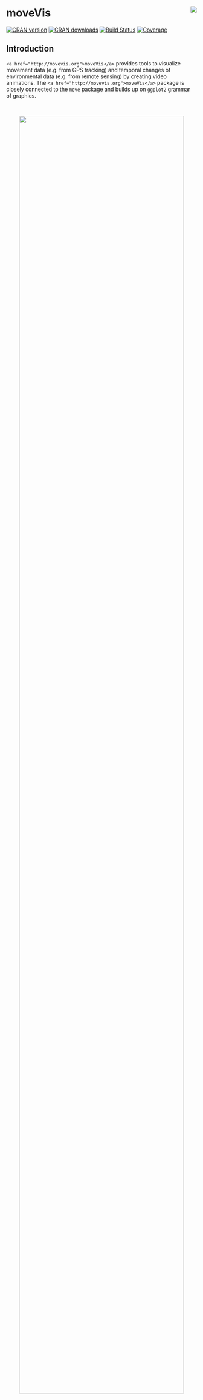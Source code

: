 # moveVis <a href="http://movevis.org"><img align="right" src="https://raw.githubusercontent.com/16EAGLE/AUX_data/master/data/moveVis_hex.png" /></a>

[![CRAN version](https://www.r-pkg.org/badges/version/moveVis)](https://CRAN.R-project.org/package=moveVis)
[![CRAN downloads](https://cranlogs.r-pkg.org/badges/last-month/moveVis?color=brightgreen)](https://CRAN.R-project.org/package=moveVis)
[![Build Status](https://travis-ci.org/16EAGLE/moveVis.svg?branch=master)](https://travis-ci.org/16EAGLE/moveVis) 
[![Coverage](https://codecov.io/gh/16eagle/moveVis/branch/master/graph/badge.svg)](https://codecov.io/gh/16EAGLE/moveVis)

## Introduction

`<a href="http://movevis.org">moveVis</a>` provides tools to visualize movement data (e.g. from GPS tracking) and temporal changes of environmental data (e.g. from remote sensing) by creating video animations. The `<a href="http://movevis.org">moveVis</a>` package is closely connected to the `move` package and builds up on `ggplot2` grammar of graphics.

<br>
<p align="center"><img width="93%" src="https://raw.githubusercontent.com/16EAGLE/AUX_data/master/data/examp2.gif"></p>
<p align="center"><sub>Figure 1: White Storks movement nearby Lake Constance, using a dynamic MODIS NDVI layer in the background</sub></p>
<br>

<br>
<p align="center"><img width="100%" src="https://raw.githubusercontent.com/16EAGLE/AUX_data/master/data/examp1.gif"></p>
<p align="center"><sub>Figure 2: White Storks movement nearby Lake Constance, using a static land cover/land use map in the background</sub></p>
<br>


## Installation

With version 0.10.0, the package has been rewritten from the ground up with the goal to make it easier to customize the appearance of movement animations. Thus, the logic of the package, its functions and their syntax have changed. 

To install `<a href="http://movevis.org">moveVis</a>` version 0.10.0, the newest stable development version, run:

```r
devtools::install_github("16EAGLE/moveVis")
```

Code written for `<a href="http://movevis.org">moveVis</a>` version <=0.9.9 will not work with the newer versions, but it is quite simple and thus highly recommended to switch to the new syntax due to a variety of advantages. `<a href="http://movevis.org">moveVis</a>` version <=0.9.9 can still be downloaded <a href="https://github.com/16EAGLE/moveVis/releases/tag/v0.9.9">here</a> and installed manually:

```r
setwd("your/download/directory")
install.packages("moveVis-0.9.9.tar.gz", repos = NULL)
```

## Function overview

`moveVis` includes the following functions, sorted by the order they would be applied to create an animation from movement and environmental data:

#### Prepare movement data

* `align_move()` aligns single and multi-individual movement data to a uniform time scale with a uniform temporal resolution needed for creating an animation from it. Use this function to prepare your movement data for animation depending on the temporal resolution that suits your data.

#### Create animation frames

* `get_maptypes()` returns a character vector of available map types that can be used with `frames_spatial()`. `moveVis` supports OpenStreetMaps and Mapbox basemap imergay. Alternatively, you can provide custom imagery to `frames_spatial()`.
* `frames_spatial()` creates a list of `ggplot2` maps displaying movement. Each object represents a single frame. Each frame can be viewed or modified individually. The returned list of frames can be animated using `animate_frames()`.
* `frames_graph()` creates a list of `ggplot2` graphs displaying movement-environment interaction. Each object represents a single frame. Each frame can be viewed or modified individually. The returned list of frames can be animated using `animate_frames()`.

#### Adjust frames layout and appearacne

* `add_gg()` adds `ggplot2` functions (e.g. to add layers such as points, polygons, lines, or to change scales etc.) to the animation frames created with `frames_spatial()` or `frames_graph()`. Instead of creating your own `ggplot2` functions, you can use one of the other `moveVis` `add_``functions:
* `add_labels()` adds character labels such as title or axis labels to animation frames created with `frames_spatial()` or `frames_graph()`.
* `add_scalebar()` adds a scalebar to the animation frames created with `frames_spatial()` or `frames_graph()`.
* `add_northarrow()` adds a north arrow to the animation frames created with `frames_spatial()` or `frames_graph()`.
* `add_progress()` adds a progress bar to animation frames created with `frames_spatial()` or `frames_graph()`.
* `add_timestamps()` adds timestamps to animation frames created with `frames_spatial()` or `frames_graph()`.
* `add_text()` adds static or dynamically changing text to the animation frames created with `frames_spatial()` or `frames_graph()`.
* `add_colourscale()` adjusts the colour scales of the animation frames created with `frames_spatial()` and custom map imagery using the `r_list` argument.
* `join_frames()` side-by-side joins the `ggplot2` objects of two or more frames lists of equal lengths into a single list of `ggplot2` objects per frame using `cowplot::plot_grid`. This is useful if you want to side-by-side combine spatial frames returned by `frames_spatial()` with graph frames returned by `frames_graph()`.

#### Animate frames as GIF or video

* `suggest_formats()` returns a selection of suggested file formats that can be used with `out_file` of `animate_frames()` on your system.
* `animate_frames()` creates an animation from a list of frames computed with `frames_spatial()`, `frames_graph()` or  `join_frames()`.


## Get started

#### Example 1: Creating a simple animation

In this example, the workflow for creating a movement animation using `moveVis` is quickly demonstrated. Other examples can be found in the help of each function or at <a href="http://movevis.org">moveVis.org</a>.

First, load the required packages for this example and the `moveVis` example data:

```R
library(moveVis)
library(move)
library(raster)
data("move_data", "basemap_data")
```

`move_data` is a `moveStack`, containing three individual tracks. Let's have a look at both timestamps and sampling rates of `move_data`:

```R
unique(timestamps(move_data))
timeLag(move_data, unit = "mins")
```

We can conclude that each track has a sampling rate of roughly 4 minutes, however sampling rates differ over time. Due to this, tracks do not share unique timestamps. For animation, unique frame times are needed, regardless if we want to animate a single track or multiple at once. Thus, we need to align `move_data` in order to
* make all tracks share unique timestamps that can be assigned to frames
* make all tracks share unique, steady sampling rates without gaps

You can perform this type of correction yourself to be fully aware about the changes you apply to your data or you can use the `moveVis` function `align_move()` that will do the above using interpolation. Here, we will use `align_move()` to correct `move_data` to a sampling rate of 4 minutes (240 seconds) at the seconds digit ":00":

```R
move_data <- align_move(move_data, res = 240, digit = 0, unit = "secs")
```

Now, as the movement tracks are aligned, we can pair them with a base map to create frames that can be turned into an animation later on. With `moveVis`, you can use custom imagery and spatial data for creating your own static or temporally dynamic base maps. Otherwise, you can use default base maps. `moveVis` currently supports two map services: `OpenStreetMaps` (free) and `mapbox` (free up to 50.000 map requests after registration). To get a list of all available `map_types`, use `get_maptypes()`:

```R
get_maptypes()
```

Using OpenStreetMap, you can get open-source road map imagery and maps derived thereof. Using `mapbox`, you can get a variety of map imagery, including satellite, hybrid, light, dark maps and more. For `mapbox`, you need to register (for free) at https://www.mapbox.com/ to get a token that grants you access and that can be used with the `map_token` argument of `frames_spatial()` (see <a href = "http://movevis.org/reference/join_frames.html">`?frames_spatial`</a> for details). 

In this example, we want to use the OpenStreetMap 'watercolour' imagery with a transparency of 50% to start with something nice looking. To create a list of spatial frames from `move_data` using a map, we can use `frames_spatial()`:

```R
frames <- frames_spatial(move_data, path_colours = c("red", "green", "blue"),
                         map_type = "watercolor", alpha = 0.5)
```

Instead of using `path_colours`, you can add a `colour` column to your `move` or `moveStack` object. This allows you to colour your movement tracks as you want, e.g. not only by individual track, but by behavioral segment, time, age, speed or somethin different (see <a href = "http://movevis.org/reference/join_frames.html">`?frames_spatial`</a> for details).

Have a look at the newly created `frames` list object and display a randomly selected frame to get a first impression, how your animation will look like:

```R
length(frames) # number of frames
frames[[100]] # display one of the frames
```

<p align="center"><img width="700" src="https://raw.githubusercontent.com/16EAGLE/AUX_data/master/data/moveVis_readme/readme_example1_01.png"></p>

You can pass any list of frames like the one we just created to `animate_frames()`. This function will turn your frames into an animation, written as a GIF image or a video file. For now, we du not want to add any customizations to `frames` and just create a `GIF` from it. If you are not sure, which output formats can be used, run `suggest_formats()` that returns you a vector of file suffixes that can be created on your system. For making a `GIF` from `frames`, just run:

```R
animate_frames(frames, out_file = "/full/path/to/output/folder/moveVis_example.gif")
```

<p align="center"><img width="700" src="https://raw.githubusercontent.com/16EAGLE/AUX_data/master/data/moveVis_readme/readme_example1_opt.gif"></p>

#### Example 2: Customizing frame appearance

`moveVis` is entierly based on the `ggplot2` grammar of graphics. Each list element in `frames` is a `ggplot2` object that represents a single animation frame. Thus, it is possible to customize each frame individually using `ggplot2` functions. Instead, `moveVis` provides a set of functions for making it simpler to cutomize frames. We will use some of them in the following to customize `frames` that we created in the prior section:

```R
frames <- add_labels(frames, x = "Longitude", y = "Latitude") # add labels, e.g. axis labels
frames <- add_progress(frames) # add a progress bar
frames <- add_scalebar(frames, height = 0.015) # add a scale bar
frames <- add_northarrow(frames) # add a north arrow
frames <- add_timestamps(frames, move_data, type = "label") # add timestamps

## Have a look at one of the frames:
frames[[100]]
```

<p align="center"><img width="700" src="https://raw.githubusercontent.com/16EAGLE/AUX_data/master/data/moveVis_readme/readme_example2_01.png"></p>

For further details on these functions, please see their help files. If you want to apply your own `ggplot2` syntax to `frames`, e.g. for drawing polygons, lines or points that are static or even change with time, you can do this frame-wise. In the following example, we customize one individual frame just as if you would work with a single `ggplot2` object:

```R
data <- data.frame(x = c(8.917, 8.924, 8.924, 8.916, 8.917),
                   y = c(47.7678, 47.7675, 47.764, 47.7646, 47.7678))

# just customize a single frame and have a look at it
frame_test <- frames[[100]] + geom_path(aes(x = x, y = y), data = data,
                                        colour = "red", linetype = "dashed")
frame_test
```

<p align="center"><img width="700" src="https://raw.githubusercontent.com/16EAGLE/AUX_data/master/data/moveVis_readme/readme_example2_02.png"></p>


If you just want to change one or a small selection of frames, you could just manipulate those frames like shown above and assign the cusomized `ggplot2` frames to the equivalent elements in your `frames` list.

If you want to edit all frames, you can use the `add_gg()` function. Here, we want to mark a field on the map on all frames. For this, we use the `geom_path()` function of `ggplot2` with `add_gg()`:

```R
# or customize all frames at once using add_gg:
frames = add_gg(frames, gg = expr(geom_path(aes(x = x, y = y), data = data,
                                  colour = "red", linetype = "dashed")), data = data)
```

The field marking is now added to all frames. Let's add some text to describe the field marking:

```R
frames <- add_text(frames, "Static feature", x = 8.9205, y = 47.7633,
                   colour = "black", size = 3)

## Have a look at one of the frames:
frames[[100]]
```

<p align="center"><img width="700" src="https://raw.githubusercontent.com/16EAGLE/AUX_data/master/data/moveVis_readme/readme_example2_03.png"></p>

`add_gg()` can also be used to customize each frame consecutively, e.g. to add dynamic marks that move or change with time. Both arguments `gg` and `data` can take lists of the same length as `frames`. If one of these arguments or both are lists, each list element is applied to the according element in `frames`. Let's add a another field mark that is slightly changing with each frame:

```R
## create data.frame containing corner coordinates
data <- data.frame(x = c(8.96, 8.955, 8.959, 8.963, 8.968, 8.963, 8.96),
                   y = c(47.725, 47.728, 47.729, 47.728, 47.725, 47.723, 47.725))
## make a list from it by replicating it by the length of frames
data <- rep(list(data), length.out = length(frames))

## now alter the coordinates to make them shift
data <- lapply(data, function(x){
  y <- rnorm(nrow(x)-1, mean = 0.00001, sd = 0.0001) 
  x + c(y, y[1])
})

## draw each individual polygon to each frame
frames = add_gg(frames, gg = expr(geom_path(aes(x = x, y = y), data = data,
                                  colour = "black")), data = data)

## add a text label
frames <- add_text(frames, "Dynamic feature", x = 8.959, y = 47.7305,
                   colour = "black", size = 3)

## Have a look at one of the frames:
frames[[100]]
```
<p align="center"><img width="700" src="https://raw.githubusercontent.com/16EAGLE/AUX_data/master/data/moveVis_readme/readme_example2_04.png"></p>

Animate the the customized frames as we did in the prior section using `animate_frames()`. This time, let's make a `.mov` video:

```R
animate_frames(frames, "/full/path/to/output/folder/moveVis_example_2.mov")
```

<p align="center"><img width="700" src="https://raw.githubusercontent.com/16EAGLE/AUX_data/master/data/moveVis_readme/readme_example2_opt.gif"></p>


#### Example 3: Base maps: using mapbox with moveVis

example code to be added soon, see <a href = "http://movevis.org/reference/join_frames.html">`?frames_spatial`</a> for details.

#### Example 4: Custom maps: gradient, discrete and RGB raster data

example code to be added soon, see <a href = "http://movevis.org/reference/join_frames.html">`?frames_spatial`</a> for details.

#### Example 5: Interaction graphs

example code to be added soon, see <a href = "http://movevis.org/reference/join_frames.html">`?frames_graph`</a> for details.

#### Example 6: Joining frames side by side

example code to be added soon, see <a href = "http://movevis.org/reference/join_frames.html">`?join_frames`</a> for details.


## Features to be added

Things and features that should be added in future versions of `moveVis` (feel free to contribute to this list using a pull request):

**Next version:**
* "keep tracks" setting to force paths to not disappear
* follow population mode
* follow individual mode
* day-/night-time visualization

**Some day:**
* 3D animations, e.g. for including altitude data


## Contact & bug reports

For bug reports, please use <https://github.com/16eagle/movevis/issues>. Feature requests and other contributions are welcome!


## What else are we doing?

The Department of Remote Sensing of the University of Würzburg has developed other R packages that might interest you:
 * <a target="_blank" href="http://jxsw.de/getSpatialData">getSpatialData</a>, a package to query, preview and download satellite data,
 * <a target="_blank" href="http://bleutner.github.io/RStoolbox/">RStoolbox</a>, a package providing a wide range of tools for every-day remote sensing processing needs,
 * <a target="_blank" href="https://github.com/RRemelgado/rsMove/">rsMove</a>, a package providing tools to query and analyze movement data using remote sensing.

For other news on the work at at the Department of Remote Sensing of the University of Würzburg, click <a target="_blank" href="http://remote-sensing.eu/">here</a>.


## Acknowledgements
          
This initiative is part of the <a target="_blank" href="http://www.fernerkundung.geographie.uni-wuerzburg.de/forschung/projekte/laufende_projekte/opt4environment">Opt4Environment</a> project and was funded by the German Aerospace Center (DLR) on behalf of the Federal Ministry for Economic Affairs and Energy (BMWi) with the research grant <b>50 EE 1403</b>.

<p align="justify">
<a href="http://www.fernerkundung.geographie.uni-wuerzburg.de/en/lehrstuehle_und_arbeitsgruppen/department_of_remote_sensing/startseite//"><img width="150" height="100" src="https://www.uni-wuerzburg.de/typo3conf/ext/uw_sitepackage/Resources/Public/Images/uni-wuerzburg-logo.svg"></a>&nbsp;&nbsp;&nbsp;&nbsp;&nbsp;&nbsp;&nbsp;&nbsp;&nbsp;&nbsp;&nbsp;&nbsp;&nbsp;&nbsp;<a href="http://www.dlr.de/eoc/en/"><img width="115" height="100" src="https://upload.wikimedia.org/wikipedia/commons/thumb/f/f5/DLR_Logo.svg/744px-DLR_Logo.svg.png"></a>&nbsp;&nbsp;&nbsp;&nbsp;&nbsp;&nbsp;&nbsp;&nbsp;&nbsp;&nbsp;&nbsp;&nbsp;&nbsp;&nbsp;<a href="http://www.bmub.bund.de/"><img width="220" height="100" src="https://encrypted-tbn0.gstatic.com/images?q=tbn:ANd9GcRX92Q6lhYFo0Rv7p7Y3obqFXsxRyjXMNKSJ_q9bAvXYdFd5wOF3Q"></a>&nbsp;&nbsp;&nbsp;&nbsp;&nbsp;&nbsp;&nbsp;&nbsp;&nbsp;&nbsp;&nbsp;&nbsp;&nbsp;&nbsp;<a href="http://www.orn.mpg.de/en/"><img width="200" height="100" src="https://www.molgen.mpg.de/188611/mpi_Seew_LogoText-1355515314.gif"></a>

</p>
